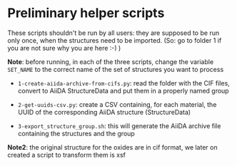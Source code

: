 # Preliminary helper scripts

These scripts shouldn't be run by all users: they are supposed to be run
only once, when the structures need to be imported.
(So: go to folder 1 if you are not sure why you are here :-) )

**Note**: before running, in each of the three scripts, change the variable `SET_NAME` to the correct name of the set of structures you want to process

- `1-create-aiida-archive-from-cifs.py`: read the folder with the CIF files, convert to AiiDA StructureData and put them in a properly named group

- `2-get-uuids-csv.py`: create a CSV containing, for each material, the UUID of the corresponding AiiDA structure (StructureData)

- `3-export_structure_group.sh`: this will generate the AiiDA archive file containing the structures and the group


**Note2**: the original structure for the oxides are in cif format, we later on created a script to transform them is xsf
